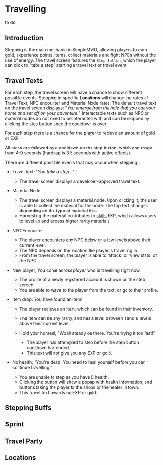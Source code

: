 # Travelling
to do

## Introduction
Stepping is the main mechanic in SimpleMMO, allowing players to earn gold, experience points, items, collect materials and fight NPCs without the use of energy. The travel screen features the `Step Button`, which the player can click to "take a step" starting a travel text or travel event. 

## Travel Texts
For each step, the travel screen will have a chance to show different possible events. Stepping in specific **Locations** will change the rates of Travel Text, NPC encounter and Material Node rates. The default travel text on the travel screen displays: "*You emerge from the hole that you call your home and set off on your adventure.*" Interactable texts such as NPC or material nodes do not need to be interacted with and can be skipped by clicking the step button once the cooldown is over.

For each step there is a chance for the player to recieve an amount of gold or EXP.

All steps are followed by a cooldown on the step button, which can range from 4-9 seconds (hardcap is 3.5 seconds with active effects). 

There are different possible events that may occur when stepping:
- Travel text; "*You take a step...*"
  - The travel screen displays a developer-approved travel text.

- Material Node
  - The travel screen displays a material node. Upon clicking it, the user is able to collect the material for the node. The top text changes depending on the type of material it is.
  - Harvesting the material contributes to [skills][1] EXP, which allows users to level up and access higher rarity materials.
 
- NPC Encounter
  - The player encounters any NPC below or a few levels above their current level.
  - The NPC depends on the location the player is travelling in.
  - From the travel screen, the player is able to 'attack' or 'view stats' of the NPC
 
- New player; You come across *player* who is travelling right now.
  - The profile of a newly registered account is shown on the step screen
  - You are able to wave to the player from the text, or go to their profile.
 
- Item drop: You have found an item!
  - The player recieves an item, which can be found in their inventory.
  - The item can be any rarity, and has a level between 1 and 8 levels above their current level.
 
  - Hold your horses!; "Woah steady on there. You're trying it too fast!"
    - The player has attempted to step before the step button cooldown has ended.
    - This text will not give you any EXP or gold.

- No health; "You're dead. You need to heal yourself before you can continue travelling."
  - You are unable to step as you have 0 health.
  - Clicking the button will show a popup with health information, and buttons taking the player to the shops or the healer in town.
  - This travel text awards no EXP or gold.
    
## Stepping Buffs

## Sprint

## Travel Party

## Locations


[1]:/wiki/character/skills?same_window=true
